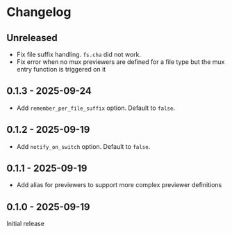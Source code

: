 # Changelog

## Unreleased

- Fix file suffix handling. `fs.cha` did not work.
- Fix error when no mux previewers are defined for a file type but the mux entry function is triggered on it

## 0.1.3 - 2025-09-24

- Add `remember_per_file_suffix` option. Default to `false`.

## 0.1.2 - 2025-09-19

- Add `notify_on_switch` option. Default to `false`.

## 0.1.1 - 2025-09-19

- Add alias for previewers to support more complex previewer definitions

## 0.1.0 - 2025-09-19

Initial release
